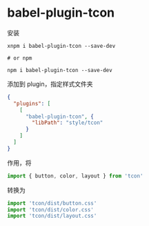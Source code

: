 # babel-plugin-tcon

安装

```
xnpm i babel-plugin-tcon --save-dev

# or npm

npm i babel-plugin-tcon --save-dev
```

添加到 plugin，指定样式文件夹 

```json
{
  "plugins": [
    [
      "babel-plugin-tcon", {
        "libPath": "style/tcon" 
      }
    ]
  ]
}
```

作用，将

```js
import { button, color, layout } from 'tcon'
```

转换为

```js
import 'tcon/dist/button.css'
import 'tcon/dist/color.css'
import 'tcon/dist/layout.css'
```
